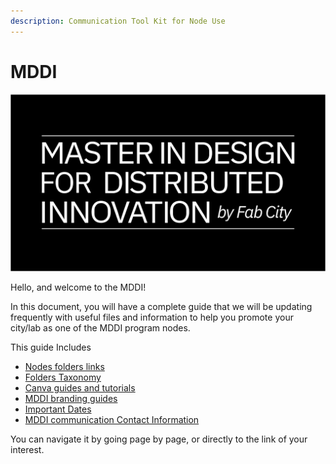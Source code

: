 ```yaml
---
description: Communication Tool Kit for Node Use
---
```


# MDDI

![](<.gitbook/assets/LOGO MDDI.png>)

Hello, and welcome to the MDDI!

In this document, you will have a complete guide that we will be updating frequently with useful files and information to help you promote your city/lab as one of the MDDI program nodes.

This guide Includes

* [Nodes folders links](cities-nodes.md)
* [Folders Taxonomy](folders-taxonomy.md)
* [Canva guides and tutorials](canva/)
* [MDDI branding guides](mddi-branding.md)
* [Important Dates](content/monthly-content.md)
* [MDDI communication Contact Information](contact-information.md)

You can navigate it by going page by page, or directly to the link of your interest.
